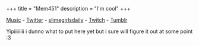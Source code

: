 +++
title = "Mem451"
description = "I'm cool"
+++

[Music](https://thatonesaxguy.bandcamp.com/) - [Twitter](https://twitter.com/Thatonesaxguy) - [slimegirlsdaily](https://twitter.com/slimegirlsdaily) - [Twitch](https://www.twitch.tv/mem0451) - [Tumblr](https://www.tumblr.com/mem0451)

Yipiiiiiiii i dunno what to put here yet but i sure will figure it out at some point :3